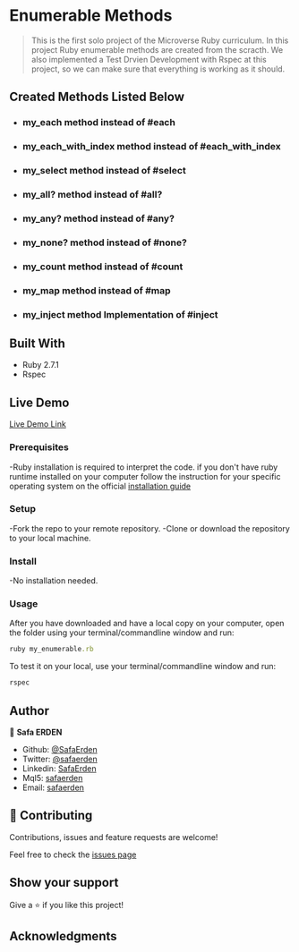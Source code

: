 # Enumerable Methods

> This is the first solo project of the Microverse Ruby curriculum. In this project Ruby enumerable methods are created from the scracth.
> We also implemented a Test Drvien Development with Rspec at this project, so we can make sure that everything is working as it should.

## Created Methods Listed Below

- ### my_each method instead of #each
- ### my_each_with_index method instead of #each_with_index
- ### my_select method instead of #select
- ### my_all? method instead of #all?
- ### my_any? method instead of #any?
- ### my_none? method instead of #none?
- ### my_count method instead of #count
- ### my_map method instead of #map
- ### my_inject method Implementation of #inject

## Built With

- Ruby 2.7.1
- Rspec

## Live Demo

[Live Demo Link](https://repl.it/@SafaErden/My-Enumerable-Methods)

### Prerequisites

-Ruby installation is required to interpret the code. if you don't have ruby runtime installed on your computer follow the instruction for your specific operating system on the official [installation guide](https://www.ruby-lang.org/en/documentation/installation/)

### Setup

-Fork the repo to your remote repository.
-Clone or download the repository to your local machine.

### Install

-No installation needed.

### Usage

After you have downloaded and have a local copy on your computer, open the folder using your terminal/commandline window and run:

```ruby
ruby my_enumerable.rb
```

To test it on your local, use your terminal/commandline window and run:

```ruby
rspec
```

## Author

👤 **Safa ERDEN**

- Github: [@SafaErden](https://github.com/SafaErden)
- Twitter: [@safaerden](https://twitter.com/safaerden)
- Linkedin: [SafaErden](https://www.linkedin.com/in/safaerden/)
- Mql5: [safaerden](https://www.mql5.com/en/users/safaerden)
- Email: [safaerden](mailto:safaerden@gmail.com)

## 🤝 Contributing

Contributions, issues and feature requests are welcome!

Feel free to check the [issues page](https://github.com/SafaErden/Enumerables/issues)

## Show your support

Give a ⭐️ if you like this project!

## Acknowledgments

